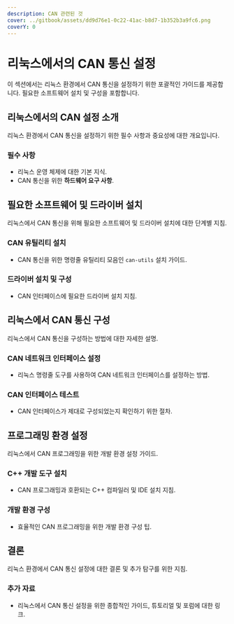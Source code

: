 ```yaml
---
description: CAN 관련된 것
cover: ../gitbook/assets/dd9d76e1-0c22-41ac-b8d7-1b352b3a9fc6.png
coverY: 0
---
```


# 리눅스에서의 CAN 통신 설정

이 섹션에서는 리눅스 환경에서 CAN 통신을 설정하기 위한 포괄적인 가이드를 제공합니다. 필요한 소프트웨어 설치 및 구성을 포함합니다.

## 리눅스에서의 CAN 설정 소개

리눅스 환경에서 CAN 통신을 설정하기 위한 필수 사항과 중요성에 대한 개요입니다.

### 필수 사항

- 리눅스 운영 체제에 대한 기본 지식.
- CAN 통신을 위한 **하드웨어 요구 사항**.

## 필요한 소프트웨어 및 드라이버 설치

리눅스에서 CAN 통신을 위해 필요한 소프트웨어 및 드라이버 설치에 대한 단계별 지침.

### CAN 유틸리티 설치

- CAN 통신을 위한 명령줄 유틸리티 모음인 `can-utils` 설치 가이드.

### 드라이버 설치 및 구성

- CAN 인터페이스에 필요한 드라이버 설치 지침.

## 리눅스에서 CAN 통신 구성

리눅스에서 CAN 통신을 구성하는 방법에 대한 자세한 설명.

### CAN 네트워크 인터페이스 설정

- 리눅스 명령줄 도구를 사용하여 CAN 네트워크 인터페이스를 설정하는 방법.

### CAN 인터페이스 테스트

- CAN 인터페이스가 제대로 구성되었는지 확인하기 위한 절차.

## 프로그래밍 환경 설정

리눅스에서 CAN 프로그래밍을 위한 개발 환경 설정 가이드.

### C++ 개발 도구 설치

- CAN 프로그래밍과 호환되는 C++ 컴파일러 및 IDE 설치 지침.

### 개발 환경 구성

- 효율적인 CAN 프로그래밍을 위한 개발 환경 구성 팁.

## 결론

리눅스 환경에서 CAN 통신 설정에 대한 결론 및 추가 탐구를 위한 지침.

### 추가 자료

- 리눅스에서 CAN 통신 설정을 위한 종합적인 가이드, 튜토리얼 및 포럼에 대한 링크.
